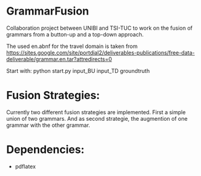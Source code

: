 GrammarFusion
=============

Collaboration project between UNIBI and TSI-TUC to work on the fusion of grammars from a button-up and a top-down approach.

The used en.abnf for the travel domain is taken from https://sites.google.com/site/portdial2/deliverables-publications/free-data-deliverable/grammar.en.tar?attredirects=0

Start with:
python start.py input_BU input_TD groundtruth


Fusion Strategies:
============
Currently two different fusion strategies are implemented.
First a simple union of two grammars. And as second strategie, the augmention of one grammar with the other grammar.


Dependencies:
============
- pdflatex
